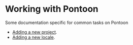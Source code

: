 # Working with Pontoon

Some documentation specific for common tasks on Pontoon
* [Adding a new project](adding_new_project.md).
* [Adding a new locale](adding_new_locale.md).
